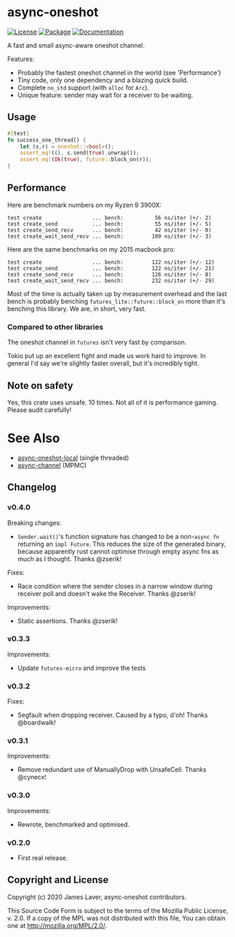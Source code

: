 # async-oneshot

[![License](https://img.shields.io/crates/l/async-oneshot.svg)](https://github.com/irrustible/async-oneshot/blob/main/LICENSE)
[![Package](https://img.shields.io/crates/v/async-oneshot.svg)](https://crates.io/crates/async-oneshot)
[![Documentation](https://docs.rs/async-oneshot/badge.svg)](https://docs.rs/async-oneshot)

A fast and small async-aware oneshot channel.

Features:

* Probably the fastest oneshot channel in the world (see 'Performance')
* Tiny code, only one dependency and a blazing quick build.
* Complete `no_std` support (with `alloc` for `Arc`).
* Unique feature: sender may wait for a receiver to be waiting.

## Usage

```rust
#[test]
fn success_one_thread() {
    let (s,r) = oneshot::<bool>();
    assert_eq!((), s.send(true).unwrap());
    assert_eq!(Ok(true), future::block_on(r));
}
```

## Performance

Here are benchmark numbers on my Ryzen 9 3900X:

```
test create                ... bench:          56 ns/iter (+/- 2)
test create_send           ... bench:          55 ns/iter (+/- 5)
test create_send_recv      ... bench:          42 ns/iter (+/- 0)
test create_wait_send_recv ... bench:         109 ns/iter (+/- 3)
```

Here are the same benchmarks on my 2015 macbook pro:

```
test create                ... bench:         122 ns/iter (+/- 12)
test create_send           ... bench:         122 ns/iter (+/- 21)
test create_send_recv      ... bench:         126 ns/iter (+/- 8)
test create_wait_send_recv ... bench:         232 ns/iter (+/- 29)
```

Most of the time is actually taken up by measurement overhead and the
last bench is probably benching `futures_lite::future::block_on` more
than it's benching this library. We are, in short, very fast. 

### Compared to other libraries

The oneshot channel in `futures` isn't very fast by comparison.

Tokio put up an excellent fight and made us work hard to improve. In
general I'd say we're slightly faster overall, but it's incredibly
tight.

## Note on safety

Yes, this crate uses unsafe. 10 times. Not all of it is performance
gaming. Please audit carefully!

# See Also

* [async-oneshot-local](https://github.com/irrustible/async-oneshot-local) (single threaded)
* [async-channel](https://github.com/stjepang/async-channel) (MPMC)

## Changelog

### v0.4.0

Breaking changes:

* `Sender.wait()`'s function signature has changed to be a non-`async
  fn` returning an `impl Future`. This reduces the size of the
  generated binary, because apparently rust cannot optimise through
  empty async fns as much as I thought. Thanks @zserik!

Fixes:

 * Race condition where the sender closes in a narrow window during
   receiver poll and doesn't wake the Receiver. Thanks @zserik!

Improvements:

 * Static assertions. Thanks @zserik!

### v0.3.3

Improvements:

* Update `futures-micro` and improve the tests

### v0.3.2

Fixes:

* Segfault when dropping receiver. Caused by a typo, d'oh! Thanks @boardwalk!

### v0.3.1

Improvements:

* Remove redundant use of ManuallyDrop with UnsafeCell. Thanks @cynecx!

### v0.3.0

Improvements:

* Rewrote, benchmarked and optimised.

### v0.2.0

* First real release.

## Copyright and License

Copyright (c) 2020 James Laver, async-oneshot contributors.

This Source Code Form is subject to the terms of the Mozilla Public
License, v. 2.0. If a copy of the MPL was not distributed with this
file, You can obtain one at http://mozilla.org/MPL/2.0/.
